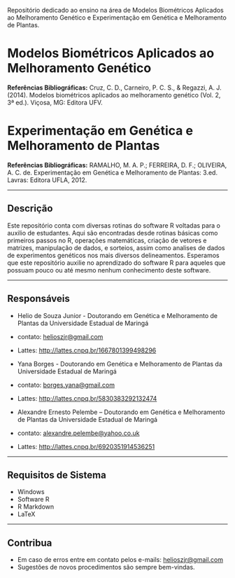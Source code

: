 Repositório dedicado ao ensino na área de Modelos Biométricos Aplicados ao Melhoramento Genético e Experimentação em Genética e Melhoramento de Plantas. 

# Modelos Biométricos Aplicados ao Melhoramento Genético
**Referências Bibliográficas:** Cruz, C. D., Carneiro, P. C. S., & Regazzi, A. J. (2014). Modelos biométricos aplicados ao melhoramento genético (Vol. 2, 3ª ed.). Viçosa, MG: Editora UFV. 

# Experimentação em Genética e Melhoramento de Plantas
**Referências Bibliográficas:** RAMALHO, M. A. P.; FERREIRA, D. F.; OLIVEIRA, A. C. de. Experimentação em Genética e Melhoramento de Plantas: 3.ed. Lavras: Editora UFLA, 2012.

---

## Descrição

Este repositório conta com diversas rotinas do software R voltadas para o auxilio de estudantes. Aqui são encontradas desde rotinas básicas como primeiros passos no R, operações matemáticas, criação de vetores e matrizes, manipulação de dados, e sorteios, assim como analises de dados de experimentos genéticos nos mais diversos delineamentos. Esperamos que este repositório auxilie no aprendizado do software R para aqueles que possuam pouco ou até mesmo nenhum conhecimento deste software. 

---
## Responsáveis

- Helio de Souza Junior - Doutorando em Genética e Melhoramento de Plantas da Universidade Estadual de Maringá 
- contato: helioszjr@gmail.com
- Lattes: http://lattes.cnpq.br/1667801399498296

- Yana Borges - Doutorando em Genética e Melhoramento de Plantas da Universidade Estadual de Maringá 
- contato: borges.yana@gmail.com
- Lattes: http://lattes.cnpq.br/5830383292132474

- Alexandre Ernesto Pelembe – Doutorando em Genética e Melhoramento de Plantas da Universidade Estadual de Maringá 
- contato: alexandre.pelembe@yahoo.co.uk
- Lattes: http://lattes.cnpq.br/6920351914536251

---
## Requisitos de Sistema

- Windows
- Software R
- R Markdown
- LaTeX

---
## Contribua

- Em caso de erros entre em contato pelos e-mails: helioszjr@gmail.com
- Sugestões de novos procedimentos são sempre bem-vindas.
